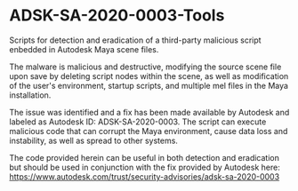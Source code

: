 # ADSK-SA-2020-0003-Tools

Scripts for detection and eradication of a third-party malicious script enbedded in Autodesk Maya scene files.

The malware is malicious and destructive, modifying the source scene file upon save by deleting script nodes within the scene, as well as modification of the user's environment, startup scripts, and multiple mel files in the Maya installation.

The issue was identified and a fix has been made available by Autodesk and labeled as Autodesk ID: ADSK-SA-2020-0003. The script can execute malicious code that can corrupt the Maya environment, cause data loss and instability, as well as spread to other systems.

The code provided herein can be useful in both detection and eradication but should be used in conjunction with the fix provided by Autodesk here: https://www.autodesk.com/trust/security-advisories/adsk-sa-2020-0003
